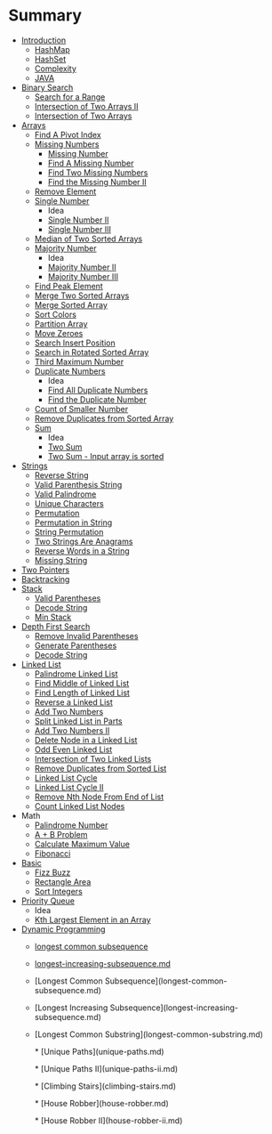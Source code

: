 # Summary

* [Introduction](README.md)
  * [HashMap](hashmap.md)
  * [HashSet](hashset.md)
  * [Complexity](complexity.md)
  * [JAVA](java.md)
* [Binary Search](binary-search.md)
  * [Search for a Range](binary-search/search-for-a-range.md)
  * [Intersection of Two Arrays II](binary-search/intersection-of-two-arrays-ii.md)
  * [Intersection of Two Arrays](binary-search/intersection-of-two-arrays.md)
* [Arrays](arrays.md)
  * [Find A Pivot Index](arrays/find-a-pivot-index.md)
  * [Missing Numbers](missing-numbers.md)
    * [Missing Number](arrays/missing-number.md)
    * [Find A Missing Number](arrays/find-a-missing-number.md)
    * [Find Two Missing Numbers](arrays/find-two-missing-numbers.md)
    * [Find the Missing Number II](arrays/find-the-missing-number-ii.md)
  * [Remove Element](arrays/remove-element.md)
  * [Single Number](arrays/single-number.md)
    * Idea
    * [Single Number II](arrays/single-number-ii.md)
    * [Single Number III](arrays/single-number-iii.md)
  * [Median of Two Sorted Arrays](arrays/median-of-two-sorted-arrays.md)
  * [Majority Number](arrays/majority-number.md)
    * Idea
    * [Majority Number II](arrays/majority-number-ii.md)
    * [Majority Number III](arrays/majority-number-iii.md)
  * [Find Peak Element](arrays/find-peak-element.md)
  * [Merge Two Sorted Arrays](arrays/merge-two-sorted-arrays.md)
  * [Merge Sorted Array](arrays/merge-sorted-array.md)
  * [Sort Colors](arrays/sort-colors.md)
  * [Partition Array](arrays/partition-array.md)
  * [Move Zeroes](arrays/move-zeroes.md)
  * [Search Insert Position](arrays/search-insert-position.md)
  * [Search in Rotated Sorted Array](arrays/search-in-rotated-sorted-array.md)
  * [Third Maximum Number](arrays/third-maximum-number.md)
  * [Duplicate Numbers](arrays/duplicate-numbers.md)
    * Idea
    * [Find All Duplicate Numbers](arrays/find-all-duplicates-numbers.md)
    * [Find the Duplicate Number](arrays/find-the-duplicate-number.md)
  * [Count of Smaller Number](arrays/count-of-smaller-number.md)
  * [Remove Duplicates from Sorted Array](arrays/remove-duplicates-from-sorted-array.md)
  * [Sum](arrays/sum.md)
    * Idea
    * [Two Sum](arrays/two-sum.md)
    * [Two Sum - Input array is sorted ](arrays/two-sum-input-array-is-sorted.md)
* [Strings](strings.md)
  * [Reverse String](strings/reverse-string.md)
  * [Valid Parenthesis String](strings/valid-parenthesis-string.md)
  * [Valid Palindrome](strings/valid-palindrome.md)
  * [Unique Characters](strings/unique-characters.md)
  * [Permutation](strings/permutation.md)
  * [Permutation in String](strings/permutation-in-string.md)
  * [String Permutation](strings/string-permutation.md)
  * [Two Strings Are Anagrams](strings/two-strings-are-anagrams.md)
  * [Reverse Words in a String](strings/reverse-words-in-a-string.md)
  * [Missing String ](strings/missing-string.md)
* [Two Pointers](two-pointers.md)
* [Backtracking](back-tracking.md)
* [Stack](stack.md)
  * [Valid Parentheses](stack/valid-parentheses.md)
  * [Decode String](stack/decode-string.md)
  * [Min Stack](stack/min-stack.md)
* [Depth First Search](depth-first-search.md)
  * [Remove Invalid Parentheses](depth-first-search/remove-invalid-parentheses.md)
  * [Generate Parentheses](generate-parentheses.md)
  * [Decode String](depth-first-search/decode-string.md)
* [Linked List](linked-list.md)
  * [Palindrome Linked List](palindrome-linked-list.md)
  * [Find Middle of Linked List](find-middle-of-linked-list.md)
  * [Find Length of Linked List](find-length-of-linked-list.md)
  * [Reverse a Linked List](reverse-a-linked-list.md)
  * [Add Two Numbers](add-two-numbers.md)
  * [Split Linked List in Parts](split-linked-list-in-parts.md)
  * [Add Two Numbers II](add-two-numbers-ii.md)
  * [Delete Node in a Linked List](delete-node-in-a-linked-list.md)
  * [Odd Even Linked List](odd-even-linked-list.md)
  * [Intersection of Two Linked Lists](intersection-of-two-linked-lists.md)
  * [Remove Duplicates from Sorted List](remove-duplicates-from-sorted-list.md)
  * [Linked List Cycle](linked-list-cycle.md)
  * [Linked List Cycle II](linked-list-cycle-ii.md)
  * [Remove Nth Node From End of List](remove-nth-node-from-end-of-list.md)
  * [Count Linked List Nodes](count-linked-list-nodes.md)
* Math
  * [Palindrome Number](palindrome-number.md)
  * [A + B Problem](a-+-b-problem.md)
  * [Calculate Maximum Value](calculate-maximum-value.md)
  * [Fibonacci ](fibonacci.md)
* [Basic](basic.md)
  * [Fizz Buzz](fizz-buzz.md)
  * [Rectangle Area](rectangle-area.md)
  * [Sort Integers](sort-integers.md)
* [Priority Queue](priority-queue.md)
  * Idea
  * [Kth Largest Element in an Array](arrays/kth-largest-element-in-an-array.md)
* [Dynamic Programming](dynamic-programming.md)
  * [longest common subsequence](/longest-common-subsequence.md)
  * [longest-increasing-subsequence.md](/longest-increasing-subsequence.md "Longest increasing subsequence")
  * \[Longest Common Subsequence\]\(longest-common-subsequence.md\)

  * \[Longest Increasing Subsequence\]\(longest-increasing-subsequence.md\)

  * \[Longest Common Substring\]\(longest-common-substring.md\)

  


    \* \[Unique Paths\]\(unique-paths.md\)

  


    \* \[Unique Paths II\]\(unique-paths-ii.md\)

  


    \* \[Climbing Stairs\]\(climbing-stairs.md\)

  


    \* \[House Robber\]\(house-robber.md\)

  


    \* \[House Robber II\]\(house-robber-ii.md\)



